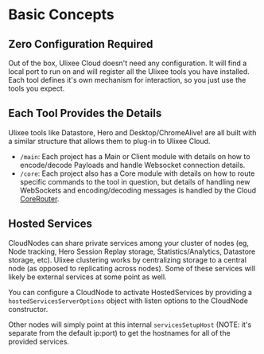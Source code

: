 # Basic Concepts

## Zero Configuration Required

Out of the box, Ulixee Cloud doesn't need any configuration. It will find a local port to run on and will register all the Ulixee tools you have installed. Each tool defines it's own mechanism for interaction, so you just use the tools you expect.

## Each Tool Provides the Details

Ulixee tools like Datastore, Hero and Desktop/ChromeAlive! are all built with a similar structure that allows them to plug-in to Ulixee Cloud.

- `/main`: Each project has a Main or Client module with details on how to encode/decode Payloads and handle Websocket connection details.
- `/core`: Each project also has a Core module with details on how to route specific commands to the tool in question, but details of handling new WebSockets and encoding/decoding messages is handled by the Cloud [CoreRouter](https://github.com/ulixee/platform/tree/main/cloud/main/lib/CoreRouter.ts).

## Hosted Services

CloudNodes can share private services among your cluster of nodes (eg, Node tracking, Hero Session Replay storage, Statistics/Analytics, Datastore storage, etc). Ulixee clustering works by centralizing storage to a central node (as opposed to replicating across nodes). Some of these services will likely be external services at some point as well.

You can configure a CloudNode to activate HostedServices by providing a `hostedServicesServerOptions` object with listen options to the CloudNode constructor.

Other nodes will simply point at this internal `servicesSetupHost` (NOTE: it's separate from the default ip:port) to get the hostnames for all of the provided services.

